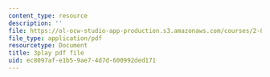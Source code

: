 ```yaml
---
content_type: resource
description: ''
file: https://ol-ocw-studio-app-production.s3.amazonaws.com/courses/2-830j-control-of-manufacturing-processes-sma-6303-spring-2008/ec8097afe1b59ae74d7d600992ded171_MyWivgwDPtg.pdf
file_type: application/pdf
resourcetype: Document
title: 3play pdf file
uid: ec8097af-e1b5-9ae7-4d7d-600992ded171
---
```


